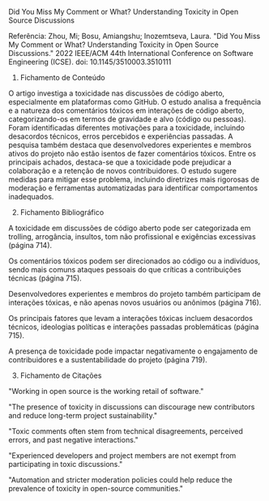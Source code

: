 Did You Miss My Comment or What? Understanding Toxicity in Open Source Discussions

Referência:
Zhou, Mi; Bosu, Amiangshu; Inozemtseva, Laura. "Did You Miss My Comment or What? Understanding Toxicity in Open Source Discussions." 2022 IEEE/ACM 44th International Conference on Software Engineering (ICSE). doi: 10.1145/3510003.3510111

1. Fichamento de Conteúdo

O artigo investiga a toxicidade nas discussões de código aberto, especialmente em plataformas como GitHub. O estudo analisa a frequência e a natureza dos comentários tóxicos em interações de código aberto, categorizando-os em termos de gravidade e alvo (código ou pessoas). Foram identificadas diferentes motivações para a toxicidade, incluindo desacordos técnicos, erros percebidos e experiências passadas. A pesquisa também destaca que desenvolvedores experientes e membros ativos do projeto não estão isentos de fazer comentários tóxicos. Entre os principais achados, destaca-se que a toxicidade pode prejudicar a colaboração e a retenção de novos contribuidores. O estudo sugere medidas para mitigar esse problema, incluindo diretrizes mais rigorosas de moderação e ferramentas automatizadas para identificar comportamentos inadequados.

2. Fichamento Bibliográfico

A toxicidade em discussões de código aberto pode ser categorizada em trolling, arrogância, insultos, tom não profissional e exigências excessivas (página 714).

Os comentários tóxicos podem ser direcionados ao código ou a indivíduos, sendo mais comuns ataques pessoais do que críticas a contribuições técnicas (página 715).

Desenvolvedores experientes e membros do projeto também participam de interações tóxicas, e não apenas novos usuários ou anônimos (página 716).

Os principais fatores que levam a interações tóxicas incluem desacordos técnicos, ideologias políticas e interações passadas problemáticas (página 715).

A presença de toxicidade pode impactar negativamente o engajamento de contribuidores e a sustentabilidade do projeto (página 719).

3. Fichamento de Citações

"Working in open source is the working retail of software."

"The presence of toxicity in discussions can discourage new contributors and reduce long-term project sustainability."

"Toxic comments often stem from technical disagreements, perceived errors, and past negative interactions."

"Experienced developers and project members are not exempt from participating in toxic discussions."

"Automation and stricter moderation policies could help reduce the prevalence of toxicity in open-source communities."

